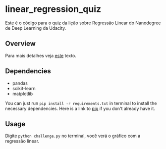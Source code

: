 # linear_regression_quiz
Este é o código para o quiz da lição sobre Regressão Linear do Nanodegree de Deep Learning da Udacity.

## Overview

Para mais detalhes veja [este]() texto.

## Dependencies

* pandas
* scikit-learn
* matplotlib

You can just run
`pip install -r requirements.txt` 
in terminal to install the necessary dependencies. Here is a link to [pip](https://pip.pypa.io/en/stable/installing/) if you don't already have it.

## Usage

Digite `python challenge.py` no terminal, você verá o gráfico com a regressão linear.
